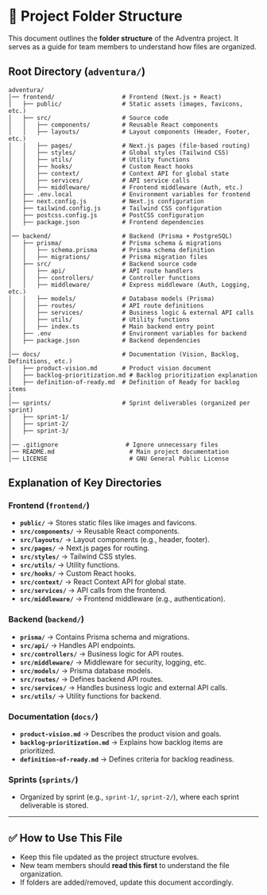# 📂 Project Folder Structure

This document outlines the **folder structure** of the Adventra project. It serves as a guide for team members to understand how files are organized.

## Root Directory (`adventura/`)
```
adventura/
│── frontend/                   # Frontend (Next.js + React)
│   ├── public/                 # Static assets (images, favicons, etc.)
│   ├── src/                    # Source code
│   │   ├── components/         # Reusable React components
│   │   ├── layouts/            # Layout components (Header, Footer, etc.)
│   │   ├── pages/              # Next.js pages (file-based routing)
│   │   ├── styles/             # Global styles (Tailwind CSS)
│   │   ├── utils/              # Utility functions
│   │   ├── hooks/              # Custom React hooks
│   │   ├── context/            # Context API for global state
│   │   ├── services/           # API service calls
│   │   ├── middleware/         # Frontend middleware (Auth, etc.)
│   ├── .env.local              # Environment variables for frontend
│   ├── next.config.js          # Next.js configuration
│   ├── tailwind.config.js      # Tailwind CSS configuration
│   ├── postcss.config.js       # PostCSS configuration
│   ├── package.json            # Frontend dependencies
│
│── backend/                    # Backend (Prisma + PostgreSQL)
│   ├── prisma/                 # Prisma schema & migrations
│   │   ├── schema.prisma       # Prisma schema definition
│   │   ├── migrations/         # Prisma migration files
│   ├── src/                    # Backend source code
│   │   ├── api/                # API route handlers
│   │   ├── controllers/        # Controller functions
│   │   ├── middleware/         # Express middleware (Auth, Logging, etc.)
│   │   ├── models/             # Database models (Prisma)
│   │   ├── routes/             # API route definitions
│   │   ├── services/           # Business logic & external API calls
│   │   ├── utils/              # Utility functions
│   │   ├── index.ts            # Main backend entry point
│   ├── .env                    # Environment variables for backend
│   ├── package.json            # Backend dependencies
│
│── docs/                       # Documentation (Vision, Backlog, Definitions, etc.)
│   ├── product-vision.md       # Product vision document
│   ├── backlog-prioritization.md # Backlog prioritization explanation
│   ├── definition-of-ready.md  # Definition of Ready for backlog items
│
│── sprints/                    # Sprint deliverables (organized per sprint)
│   ├── sprint-1/
│   ├── sprint-2/
│   ├── sprint-3/
│
│── .gitignore                   # Ignore unnecessary files
│── README.md                     # Main project documentation
│── LICENSE                       # GNU General Public License

```
## **Explanation of Key Directories**
### **Frontend (`frontend/`)**
- **`public/`** → Stores static files like images and favicons.
- **`src/components/`** → Reusable React components.
- **`src/layouts/`** → Layout components (e.g., header, footer).
- **`src/pages/`** → Next.js pages for routing.
- **`src/styles/`** → Tailwind CSS styles.
- **`src/utils/`** → Utility functions.
- **`src/hooks/`** → Custom React hooks.
- **`src/context/`** → React Context API for global state.
- **`src/services/`** → API calls from the frontend.
- **`src/middleware/`** → Frontend middleware (e.g., authentication).

### **Backend (`backend/`)**
- **`prisma/`** → Contains Prisma schema and migrations.
- **`src/api/`** → Handles API endpoints.
- **`src/controllers/`** → Business logic for API routes.
- **`src/middleware/`** → Middleware for security, logging, etc.
- **`src/models/`** → Prisma database models.
- **`src/routes/`** → Defines backend API routes.
- **`src/services/`** → Handles business logic and external API calls.
- **`src/utils/`** → Utility functions for backend.

### **Documentation (`docs/`)**
- **`product-vision.md`** → Describes the product vision and goals.
- **`backlog-prioritization.md`** → Explains how backlog items are prioritized.
- **`definition-of-ready.md`** → Defines criteria for backlog readiness.

### **Sprints (`sprints/`)**
- Organized by sprint (e.g., `sprint-1/`, `sprint-2/`), where each sprint deliverable is stored.

---

## ✅ **How to Use This File**
- Keep this file updated as the project structure evolves.
- New team members should **read this first** to understand the file organization.
- If folders are added/removed, update this document accordingly.